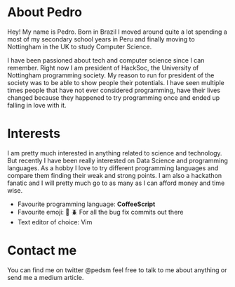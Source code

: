 # About Pedro

Hey! My name is Pedro. Born in Brazil I moved around quite a lot spending a most of my secondary school years in Peru and finally moving to Nottingham in the UK to study Computer Science. 

I have been passioned about tech and computer science since I can remember. Right now I am president of HackSoc, the University of Nottingham programming society. My reason to run for president of the society was to be able to show people their potentials. I have seen multiple times people that have not ever considered programming, have their lives changed because they happened to try programming once and ended up falling in love with it.

# Interests

I am pretty much interested in anything related to science and technology. But recently I have been really interested on Data Science and programming languages. As a hobby I love to try different programming languages and compare them finding their weak and strong points. I am also a hackathon fanatic and I will pretty much go to as many as I can afford money and time wise.

- Favourite programming language: **CoffeeScript**
- Favourite emoji: :bug: :beetle: For all the bug fix commits out there
- Text editor of choice: Vim

# Contact me

You can find me on twitter @pedsm feel free to talk to me about anything or send me a medium article.
